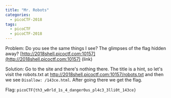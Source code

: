 ```yaml
---
title: "Mr. Robots"
categories:
  - picoCTF-2018
tags:
  - picoCTF
  - picoCTF-2018
---
```


Problem: Do you see the same things I see? The glimpses of the flag hidden away? [http://2018shell.picoctf.com:10157](http://2018shell.picoctf.com:10157) (link)

Solution: Go to the site and there's nothing there. The title is a hint, so let's visit the robots.txt at http://2018shell.picoctf.com:10157/robots.txt and then we see ```Disallow: /143ce.html```. After going there we get the flag.

Flag: ```picoCTF{th3_w0rld_1s_4_danger0us_pl4c3_3lli0t_143ce}```